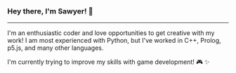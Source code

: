 ### Hey there, I'm Sawyer! 👋
---
I'm an enthusiastic coder and love opportunities to get creative with my work! I am most experienced with Python, but I've worked in C++, Prolog, p5.js, and many other languages.

I'm currently trying to improve my skills with game development! :video_game: :sparkles:

<!---
LordAsterisk/LordAsterisk is a ✨ special ✨ repository because its `README.md` (this file) appears on your GitHub profile.
You can click the Preview link to take a look at your changes.
--->

